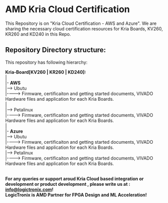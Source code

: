 # AMD Kria Cloud Certification
This Repository is on "Kria Cloud Certification - AWS and Azure". We are sharing the necessary cloud certification resources for Kria Boards, KV260, KR260 and KD240 in this Repo.

## Repository Directory structure:
This repository has following hierarchy:

**Kria-Board[KV260 | KR260 | KD240]:**\
|\
|- **AWS**\
|--> Ubutu\
|----> Firmware, certificaiton and getting started documents, VIVADO Hardware files and application for each Kria Boards.\
|\
|--> Petalinux\
|----> Firmware, certificaiton and getting started documents, VIVADO Hardware files and application for each Kria Boards.\
|\
|- **Azure**\
|--> Ubutu\
|----> Firmware, certificaiton and getting started documents, VIVADO Hardware files and application for each Kria Boards.\
|--> Petalinux\
|----> Firmware, certificaiton and getting started documents, VIVADO Hardware files and application for each Kria Boards.

\
**For any queries or support aroud Kria Cloud based integration or development or product development , please write us at : info@logictronix.com!**\
**LogicTronix is AMD Partner for FPGA Design and ML Acceleration!**
